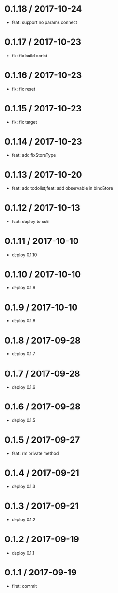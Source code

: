 0.1.18 / 2017-10-24
==================

* feat: support no params connect

0.1.17 / 2017-10-23
==================

* fix: fix build script

0.1.16 / 2017-10-23
==================

* fix: fix reset

0.1.15 / 2017-10-23
==================

* fix: fix target

0.1.14 / 2017-10-23
==================

* feat: add fixStoreType

0.1.13 / 2017-10-20
==================

* feat: add todolist;feat: add observable in bindStore

0.1.12 / 2017-10-13
==================

* feat: deploy to es5

0.1.11 / 2017-10-10
==================

* deploy 0.1.10

0.1.10 / 2017-10-10
==================

* deploy 0.1.9

0.1.9 / 2017-10-10
==================

* deploy 0.1.8

0.1.8 / 2017-09-28
==================

* deploy 0.1.7

0.1.7 / 2017-09-28
==================

* deploy 0.1.6

0.1.6 / 2017-09-28
==================

* deploy 0.1.5

0.1.5 / 2017-09-27
==================

* feat: rm private method

0.1.4 / 2017-09-21
==================

* deploy 0.1.3

0.1.3 / 2017-09-21
==================

* deploy 0.1.2

0.1.2 / 2017-09-19
==================

* deploy 0.1.1

0.1.1 / 2017-09-19
==================

* first: commit


